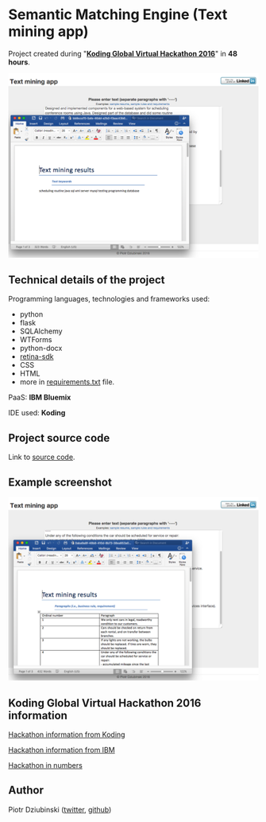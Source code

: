 # Semantic Matching Engine (Text mining app)
Project created during "**[Koding Global Virtual Hackathon 2016](https://www.koding.com/blog/2016/03/2016-2016-winners/)**" in **48 hours**.

![Example screenshot 1](images/1.png)

## Technical details of the project

Programming languages, technologies and frameworks used:

- python
- flask
- SQLAlchemy
- WTForms
- python-docx
- [retina-sdk](https://github.com/cortical-io/retina-sdk.py)
- CSS
- HTML
- more in [requirements.txt](https://github.com/pidziubinski/Semantic-Matching-Engine/blob/master/sme/requirements.txt) file.

PaaS: **IBM Bluemix**

IDE used: **Koding**

## Project source code

Link to [source code](https://github.com/pidziubinski/Semantic-Matching-Engine/tree/master/sme).

## Example screenshot

![Example screenshot 2](images/2.png)

## Koding Global Virtual Hackathon 2016 information

[Hackathon information from Koding](https://www.koding.com/hackathon)

[Hackathon information from IBM](https://www.ibm.com/blogs/bluemix/2015/12/koding-hackathon-2015/)

[Hackathon in numbers](https://www.koding.com/blog/2016/03/2016-2016-winners/)

## Author

Piotr Dziubinski ([twitter](https://twitter.com/pidziubinski), [github](https://github.com/pidziubinski))
